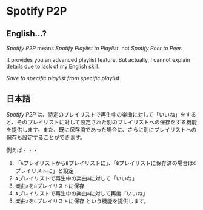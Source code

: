 ﻿# Spotify P2P

## English...?

_Spotify P2P_ means _Spotify Playlist to Playlist_, not _Spotify Peer to Peer_.

It provides you an advanced playlist feature. But actually, I cannot explain details due to lack of my English skill.

*Save to specific playlist from specific playlist*

## 日本語

_Spotify P2P_ は、特定のプレイリストで再生中の楽曲に対して「いいね」をすると、そのプレイリストに対して設定された別のプレイリストへの保存をする機能を提供します。また、既に保存済であった場合に、さらに別にプレイリストへの保存も設定することができます。

例えば・・・
1. 「`A`プレイリストから`B`プレイリストに」、「`B`プレイリストに保存済の場合は`C`プレイリストに」と設定
1. `A`プレイリストで再生中の楽曲`a`に対して「いいね」
1. 楽曲`a`を`B`プレイリストに保存
1. `A`プレイリストで再生中の楽曲`a`に対して再度「いいね」
1. 楽曲`a`を`C`プレイリストに保存
という機能を提供します。